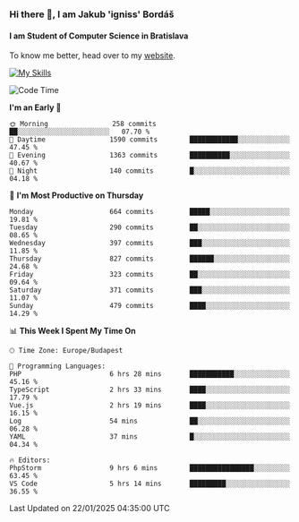 ### Hi there 👋, I am Jakub 'igniss' Bordáš

#### I am Student of Computer Science in Bratislava
To know me better, head over to my [website](https://bordas.sk).

[![My Skills](https://skillicons.dev/icons?i=js,typescript,html,css,figma,svelte,vue,next,postgresql,nest,express,nodejs)](https://bordas.sk)


<!--START_SECTION:waka-->
![Code Time](http://img.shields.io/badge/Code%20Time-1%2C646%20hrs%2011%20mins-blue)

**I'm an Early 🐤** 

```text
🌞 Morning                258 commits         ██░░░░░░░░░░░░░░░░░░░░░░░   07.70 % 
🌆 Daytime                1590 commits        ████████████░░░░░░░░░░░░░   47.45 % 
🌃 Evening                1363 commits        ██████████░░░░░░░░░░░░░░░   40.67 % 
🌙 Night                  140 commits         █░░░░░░░░░░░░░░░░░░░░░░░░   04.18 % 
```
📅 **I'm Most Productive on Thursday** 

```text
Monday                   664 commits         █████░░░░░░░░░░░░░░░░░░░░   19.81 % 
Tuesday                  290 commits         ██░░░░░░░░░░░░░░░░░░░░░░░   08.65 % 
Wednesday                397 commits         ███░░░░░░░░░░░░░░░░░░░░░░   11.85 % 
Thursday                 827 commits         ██████░░░░░░░░░░░░░░░░░░░   24.68 % 
Friday                   323 commits         ██░░░░░░░░░░░░░░░░░░░░░░░   09.64 % 
Saturday                 371 commits         ███░░░░░░░░░░░░░░░░░░░░░░   11.07 % 
Sunday                   479 commits         ████░░░░░░░░░░░░░░░░░░░░░   14.29 % 
```


📊 **This Week I Spent My Time On** 

```text
🕑︎ Time Zone: Europe/Budapest

💬 Programming Languages: 
PHP                      6 hrs 28 mins       ███████████░░░░░░░░░░░░░░   45.16 % 
TypeScript               2 hrs 33 mins       ████░░░░░░░░░░░░░░░░░░░░░   17.79 % 
Vue.js                   2 hrs 19 mins       ████░░░░░░░░░░░░░░░░░░░░░   16.15 % 
Log                      54 mins             ██░░░░░░░░░░░░░░░░░░░░░░░   06.28 % 
YAML                     37 mins             █░░░░░░░░░░░░░░░░░░░░░░░░   04.34 % 

🔥 Editors: 
PhpStorm                 9 hrs 6 mins        ████████████████░░░░░░░░░   63.45 % 
VS Code                  5 hrs 14 mins       █████████░░░░░░░░░░░░░░░░   36.55 % 
```


 Last Updated on 22/01/2025 04:35:00 UTC
<!--END_SECTION:waka-->
